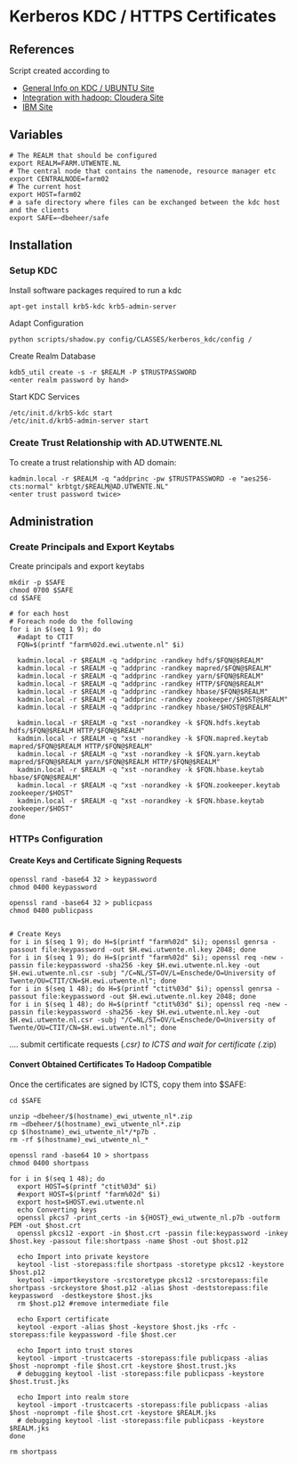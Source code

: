# Kerberos KDC / HTTPS Certificates

## References
Script created according to
* [General Info on KDC / UBUNTU Site](https://help.ubuntu.com/community/Kerberos)
* [Integration with hadoop: Cloudera Site](http://www.cloudera.com/documentation/enterprise/5-2-x/topics/cdh_sg_cdh5_install.html)
* [IBM Site]( https://www-01.ibm.com/support/knowledgecenter/SSPT3X_4.1.0/com.ibm.swg.im.infosphere.biginsights.admin.doc/doc/admin_ssl_hbase_mr_yarn_hdfs_web.html)

## Variables

    # The REALM that should be configured 
    export REALM=FARM.UTWENTE.NL
    # The central node that contains the namenode, resource manager etc
    export CENTRALNODE=farm02
    # The current host
    export HOST=farm02
    # a safe directory where files can be exchanged between the kdc host and the clients
    export SAFE=~dbeheer/safe


## Installation

### Setup KDC
Install software packages required to run a kdc

    apt-get install krb5-kdc krb5-admin-server

Adapt Configuration

    python scripts/shadow.py config/CLASSES/kerberos_kdc/config /

Create Realm Database 

    kdb5_util create -s -r $REALM -P $TRUSTPASSWORD
    <enter realm password by hand> 
    
Start KDC Services

    /etc/init.d/krb5-kdc start
    /etc/init.d/krb5-admin-server start

### Create Trust Relationship with AD.UTWENTE.NL

To create a trust relationship with AD domain:

    kadmin.local -r $REALM -q "addprinc -pw $TRUSTPASSWORD -e "aes256-cts:normal" krbtgt/$REALM@AD.UTWENTE.NL"
    <enter trust password twice>

## Administration
### Create Principals and Export Keytabs

Create principals and export keytabs
<on kdc server>
  
    mkdir -p $SAFE
    chmod 0700 $SAFE
    cd $SAFE
  
    # for each host 
    # Foreach node do the following 
    for i in $(seq 1 9); do
      #adapt to CTIT
      FQN=$(printf "farm%02d.ewi.utwente.nl" $i)

      kadmin.local -r $REALM -q "addprinc -randkey hdfs/$FQN@$REALM"
      kadmin.local -r $REALM -q "addprinc -randkey mapred/$FQN@$REALM"
      kadmin.local -r $REALM -q "addprinc -randkey yarn/$FQN@$REALM"
      kadmin.local -r $REALM -q "addprinc -randkey HTTP/$FQN@$REALM"
      kadmin.local -r $REALM -q "addprinc -randkey hbase/$FQN@$REALM"
      kadmin.local -r $REALM -q "addprinc -randkey zookeeper/$HOST@$REALM"
      kadmin.local -r $REALM -q "addprinc -randkey hbase/$HOST@$REALM"
      
      kadmin.local -r $REALM -q "xst -norandkey -k $FQN.hdfs.keytab hdfs/$FQN@$REALM HTTP/$FQN@$REALM"
      kadmin.local -r $REALM -q "xst -norandkey -k $FQN.mapred.keytab mapred/$FQN@$REALM HTTP/$FQN@$REALM"
      kadmin.local -r $REALM -q "xst -norandkey -k $FQN.yarn.keytab mapred/$FQN@$REALM yarn/$FQN@$REALM HTTP/$FQN@$REALM"
      kadmin.local -r $REALM -q "xst -norandkey -k $FQN.hbase.keytab hbase/$FQN@$REALM"
      kadmin.local -r $REALM -q "xst -norandkey -k $FQN.zookeeper.keytab zookeeper/$HOST"
      kadmin.local -r $REALM -q "xst -norandkey -k $FQN.hbase.keytab zookeeper/$HOST"
    done

### HTTPs Configuration

#### Create Keys and Certificate Signing Requests

    openssl rand -base64 32 > keypassword
    chmod 0400 keypassword
  
    openssl rand -base64 32 > publicpass
    chmod 0400 publicpass
    
    
    # Create Keys
    for i in $(seq 1 9); do H=$(printf "farm%02d" $i); openssl genrsa -passout file:keypassword -out $H.ewi.utwente.nl.key 2048; done
    for i in $(seq 1 9); do H=$(printf "farm%02d" $i); openssl req -new -passin file:keypassword -sha256 -key $H.ewi.utwente.nl.key -out $H.ewi.utwente.nl.csr -subj "/C=NL/ST=OV/L=Enschede/O=University of Twente/OU=CTIT/CN=$H.ewi.utwente.nl"; done
    for i in $(seq 1 48); do H=$(printf "ctit%03d" $i); openssl genrsa -passout file:keypassword -out $H.ewi.utwente.nl.key 2048; done
    for i in $(seq 1 48); do H=$(printf "ctit%03d" $i); openssl req -new -passin file:keypassword -sha256 -key $H.ewi.utwente.nl.key -out $H.ewi.utwente.nl.csr -subj "/C=NL/ST=OV/L=Enschede/O=University of Twente/OU=CTIT/CN=$H.ewi.utwente.nl"; done

.... submit certificate requests (*.csr) to ICTS and wait for certificate (*.zip)

#### Convert Obtained Certificates To Hadoop Compatible

Once the certificates are signed by ICTS, copy them into $SAFE:
    
    cd $SAFE
    
    unzip ~dbeheer/$(hostname)_ewi_utwente_nl*.zip
    rm ~dbeheer/$(hostname)_ewi_utwente_nl*.zip
    cp $(hostname)_ewi_utwente_nl*/*p7b .
    rm -rf $(hostname)_ewi_utwente_nl_*
    
    openssl rand -base64 10 > shortpass
    chmod 0400 shortpass
    
    for i in $(seq 1 48); do
      export HOST=$(printf "ctit%03d" $i)
      #export HOST=$(printf "farm%02d" $i)
      export host=$HOST.ewi.utwente.nl
      echo Converting keys
      openssl pkcs7 -print_certs -in ${HOST}_ewi_utwente_nl.p7b -outform PEM -out $host.crt
      openssl pkcs12 -export -in $host.crt -passin file:keypassword -inkey $host.key -passout file:shortpass -name $host -out $host.p12

      echo Import into private keystore
      keytool -list -storepass:file shortpass -storetype pkcs12 -keystore $host.p12 
      keytool -importkeystore -srcstoretype pkcs12 -srcstorepass:file shortpass -srckeystore $host.p12 -alias $host -deststorepass:file keypassword  -destkeystore $host.jks
      rm $host.p12 #remove intermediate file

      echo Export certificate
      keytool -export -alias $host -keystore $host.jks -rfc -storepass:file keypassword -file $host.cer

      echo Import into trust stores
      keytool -import -trustcacerts -storepass:file publicpass -alias $host -noprompt -file $host.crt -keystore $host.trust.jks
      # debugging keytool -list -storepass:file publicpass -keystore $host.trust.jks

      echo Import into realm store
      keytool -import -trustcacerts -storepass:file publicpass -alias $host -noprompt -file $host.crt -keystore $REALM.jks
      # debugging keytool -list -storepass:file publicpass -keystore $REALM.jks 
    done
    
    rm shortpass

